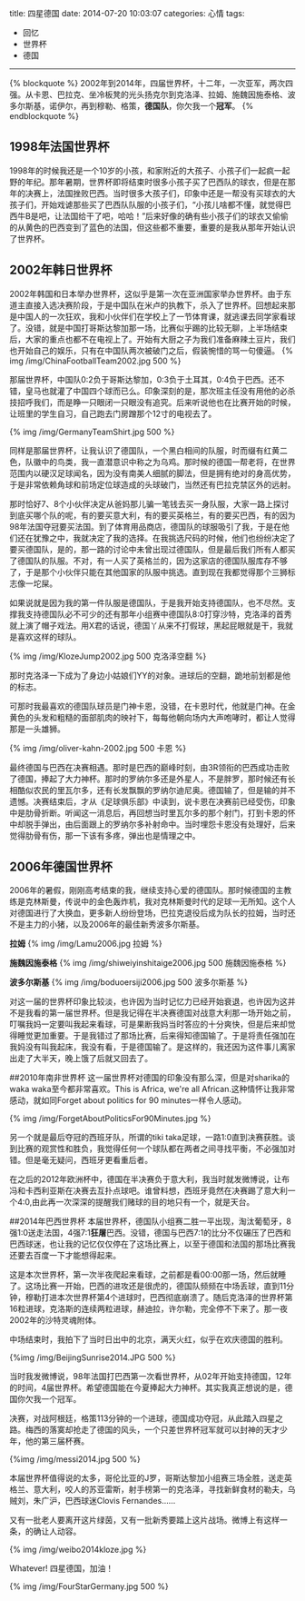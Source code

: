title: 四星德国
date: 2014-07-20 10:03:07
categories: 心情
tags: 
- 回忆
- 世界杯
- 德国
---
{% blockquote %}
2002年到2014年，四届世界杯，十二年，一次亚军，两次四强。从卡恩、巴拉克、坐冷板凳的光头扬克尔到克洛泽、拉姆、施魏因施泰格、波多尔斯基，诺伊尔，再到穆勒、格策，**德国队**，你欠我一个**冠军**。
{% endblockquote %}

## 1998年法国世界杯
1998年的时候我还是一个10岁的小孩，和家附近的大孩子、小孩子们一起疯一起野的年纪。那年暑期，世界杯即将结束时很多小孩子买了巴西队的球衣，但是在那年的决赛上，法国挫败巴西。当时很多大孩子们，印象中还是一帮没有买球衣的大孩子们，开始戏谑那些买了巴西队队服的小孩子们，“小孩儿啥都不懂，就觉得巴西牛B是吧，让法国给干了吧，哈哈！”后来好像的确有些小孩子们的球衣又偷偷的从黄色的巴西变到了蓝色的法国，但这些都不重要，重要的是我从那年开始认识了世界杯。

<!-- more -->

## 2002年韩日世界杯
2002年韩国和日本举办世界杯，这似乎是第一次在亚洲国家举办世界杯。由于东道主直接入选决赛阶段，于是中国队在米卢的执教下，杀入了世界杯。回想起来那是中国人的一次狂欢，我和小伙伴们在学校上了一节体育课，就逃课去同学家看球了。没错，就是中国打哥斯达黎加那一场，比赛似乎踢的比较无聊，上半场结束后，大家的重点也都不在电视上了。开始有大厨之子为我们准备麻辣土豆片，我们也开始自己的娱乐，只有在中国队两次被破门之后，假装惋惜的骂一句傻逼。
{% img /img/ChinaFootballTeam2002.jpg 500 %}

那届世界杯，中国队0:2负于哥斯达黎加，0:3负于土耳其，0:4负于巴西。还不错，皇马也就灌了中国四个球而已么。印象深刻的是，那次班主任没有用他的必杀技招呼我们，而是睁一只眼闭一只眼没有追究。后来听说他也在比赛开始的时候，让班里的学生自习，自己跑去门房蹭那个12寸的电视去了。

{% img /img/GermanyTeamShirt.jpg 500 %}

同样是那届世界杯，让我认识了德国队，一个黑白相间的队服，时而缀有红黄二色，队徽中的鸟类，我一直潜意识中称之为乌鸡。那时候的德国一帮老将，在世界范围内以硬汉足球闻名，因为没有南美人细腻的脚法，但是拥有绝对的身高优势，于是非常依赖角球和前场定位球造成的头球破门，当然还有巴拉克禁区外的远射。

那时恰好7、8个小伙伴决定从爸妈那儿骗一笔钱去买一身队服，大家一路上探讨到底买哪个队的呢，有的要买意大利，有的要买英格兰，有的要买巴西，有的因为98年法国夺冠要买法国。到了体育用品商店，德国队的球服吸引了我，于是在他们还在犹豫之中，我就决定了我的选择。在我挑选尺码的时候，他们也纷纷决定了要买德国队，是的，那一路的讨论中未曾出现过德国队，但是最后我们所有人都买了德国队的队服。不对，有一人买了英格兰的，因为这家店的德国队服库存不够了，于是那个小伙伴只能在其他国家的队服中挑选。直到现在我都觉得那个三狮标志像一坨屎。

如果说就是因为我的第一件队服是德国队，于是我开始支持德国队，也不尽然。支撑我支持德国队必不可少的还有那年小组赛中德国队8:0打穿沙特，克洛泽的首秀就上演了帽子戏法。用X君的话说，德国丫从来不打假球，黑起屁眼就是干，我就是喜欢这样的球队。

{% img /img/KlozeJump2002.jpg 500 克洛泽空翻 %}

那时克洛泽一下成为了身边小姑娘们YY的对象。进球后的空翻，跪地前划都是他的标志。

可那时我最喜欢的德国队球员是门神卡恩，没错，在卡恩时代，他就是门神。在金黄色的头发和粗糙的面部肌肉的映衬下，每每他朝向场内大声咆哮时，都让人觉得那是一头雄狮。

{% img /img/oliver-kahn-2002.jpg 500 卡恩 %}

最终德国与巴西在决赛相遇。那时是巴西的巅峰时刻，由3R领衔的巴西成功击败了德国，捧起了大力神杯。那时的罗纳尔多还是外星人，不是胖罗，那时候还有长相酷似农民的里瓦尔多，还有长发飘飘的罗纳尔迪尼奥。德国输了，但是输的并不遗憾。决赛结束后，才从《足球俱乐部》中读到，说卡恩在决赛前已经受伤，印象中是肋骨折断。听闻这一消息后，再回想当时里瓦尔多的那个射门，打到卡恩的怀中却脱手弹出，由后面跟上的罗纳尔多补射命中。当时埋怨卡恩没有处理好，后来觉得肋骨有伤，那一下该有多疼，弹出也是情理之中。

## 2006年德国世界杯
2006年的暑假，刚刚高考结束的我，继续支持心爱的德国队。那时候德国的主教练是克林斯曼，传说中的金色轰炸机，我对克林斯曼时代的足球一无所知。这个人对德国进行了大换血，更多新人纷纷登场，巴拉克退役后成为队长的拉姆，当时还不是主力的小猪，以及2006年的最佳新秀波多尔斯基。

**拉姆**
{% img /img/Lamu2006.jpg 拉姆 %}

**施魏因施泰格**
{% img /img/shiweiyinshitaige2006.jpg 500 施魏因施泰格 %}

**波多尔斯基**
{% img /img/boduoersiji2006.jpg 500 波多尔斯基 %}

对这一届的世界杯印象比较淡，也许因为当时记忆力已经开始衰退，也许因为这并不是我看的第一届世界杯。但是我记得在半决赛德国对战意大利那一场开始之前，叮嘱我妈一定要叫我起来看球，可是果断我妈当时答应的十分爽快，但是后来却觉得睡觉更加重要。于是我错过了那场比赛，后来得知德国输了。于是将责任强加在我妈没有叫我起床，我没有看，于是德国输了。是这样的，我还因为这件事儿离家出走了大半天，晚上饿了后就又回去了。

##2010年南非世界杯
这一届世界杯对德国的印象没有那么深，但是对sharika的waka waka至今都非常喜欢。This is Africa, we're all African.这种情怀让我非常感动，就如同Forget about politics for 90 minutes一样令人感动。

{% img /img/ForgetAboutPoliticsFor90Minutes.jpg %}

另一个就是最后夺冠的西班牙队，所谓的tiki taka足球，一路1:0直到决赛获胜。谈到比赛的观赏性和胜负，我觉得任何一个球队都在两者之间寻找平衡，不必强加对错。但是毫无疑问，西班牙更看重后者。

在之后的2012年欧洲杯中，德国在半决赛负于意大利，我当时就发微博说，让布冯和卡西利亚斯在决赛去互扑点球吧。谁曾料想，西班牙竟然在决赛踢了意大利一个4:0,由此再一次深深的提醒我们赌球的目的地只有一个，就是天台。

##2014年巴西世界杯
本届世界杯，德国队小组赛二胜一平出现，淘汰葡萄牙，8强1:0送走法国，4强7:1**狂屠**巴西。没错，德国与巴西7:1的比分不仅碾压了巴西和巴西球迷，也让我的记忆仅仅停在了这场比赛上，以至于德国和法国的那场比赛我还要去百度一下才能想得起来。

这是本次世界杯，第一次半夜爬起来看球，之前都是看00:00那一场，然后就睡了。这场比赛一开始，巴西的进攻还是很虎的，德国队频频在中场丢球，直到11分钟，穆勒打进本次世界杯第4个进球时，巴西彻底崩溃了。随后克洛泽的世界杯第16粒进球，克洛斯的连续两粒进球，赫迪拉，许尔勒，完全停不下来了。那一夜2002年的沙特灵魂附体。

中场结束时，我拍下了当时日出中的北京，满天火红，似乎在欢庆德国的胜利。

{%img /img/BeijingSunrise2014.JPG 500 %}

当时我发微博说，98年法国打巴西第一次看世界杯，从02年开始支持德国，12年的时间，4届世界杯。希望德国能在今夏捧起大力神杯。其实我真正想说的是，德国你欠我一个冠军。

决赛，对战阿根廷，格策113分钟的一个进球，德国成功夺冠，从此踏入四星之路。梅西的落寞却抢走了德国的风头，一个只差世界杯冠军就可以封神的天才少年，他的第三届杯赛。

{%img /img/messi2014.jpg 500 %}

本届世界杯值得说的太多，哥伦比亚的J罗，哥斯达黎加小组赛三场全胜，送走英格兰、意大利，咬人的苏亚雷斯，射手榜第一的克洛泽，寻找新鲜食材的勒夫，乌贼刘，朱广沪，巴西球迷Clovis Fernandes……

又有一批老人要离开这片绿茵，又有一批新秀要踏上这片战场。微博上有这样一条，的确让人动容。

{% img /img/weibo2014kloze.jpg %}

Whatever! 四星德国，加油！

{% img /img/FourStarGermany.jpg 500 %}